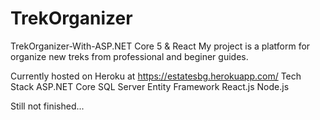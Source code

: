 # TrekOrganizer

TrekOrganizer-With-ASP.NET Core 5 & React
My project is a platform for organize new treks from professional and beginer guides.

Currently hosted on Heroku at https://estatesbg.herokuapp.com/
Tech Stack
ASP.NET Core
SQL Server
Entity Framework
React.js
Node.js

Still not finished...
